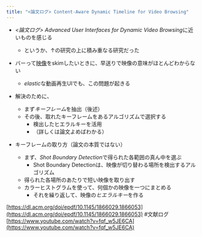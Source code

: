 ```yaml
---
title: "<論文ログ> Content-Aware Dynamic Timeline for Video Browsing"
---
```


* *\<論文ログ> Advanced User Interfaces for Dynamic Video Browsing*に近いものを感じる
  
  * というか、↑の研究の上に積み重なる研究だった
* バーって[映像](%E6%98%A0%E5%83%8F.md)をskimしたいときに、早送りで映像の意味がほとんどわからない
  
  * *elastic*な動画再生UIでも、この問題が起きる
* 解決のために、
  
  * まず*キーフレーム*を抽出（後述）
  * その後、取れたキーフレームをあるアルゴリズムで選択する
    * 検出したヒエラルキーを活用
    * （詳しくは論文よめばわかる）
* キーフレームの取り方（論文の本質ではない）
  
  * まず、*Shot Boundary Detection*で得られた各範囲の真ん中を選ぶ
    * Shot Boundary Detectionは、映像が切り替わる場所を検出するアルゴリズム
  * 得られた各場所のあたりで短い映像を取り出す
  * カラーヒストグラムを使って、何個かの映像を一つにまとめる
    * それを繰り返して、映像の*ヒエラルキー*を作る

[https://dl.acm.org/doi/epdf/10.1145/1866029.1866053](https://dl.acm.org/doi/epdf/10.1145/1866029.1866053)
\#文献ログ
[https://www.youtube.com/watch?v=fqf_w5JE6CA](https://www.youtube.com/watch?v=fqf_w5JE6CA)
